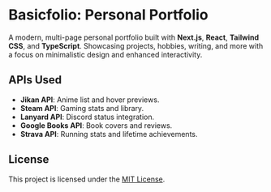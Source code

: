 # Basicfolio: Personal Portfolio

A modern, multi-page personal portfolio built with **Next.js**, **React**, **Tailwind CSS**, and **TypeScript**. Showcasing projects, hobbies, writing, and more with a focus on minimalistic design and enhanced interactivity.

## APIs Used
- **Jikan API**: Anime list and hover previews.  
- **Steam API**: Gaming stats and library.  
- **Lanyard API**: Discord status integration.  
- **Google Books API**: Book covers and reviews.  
- **Strava API**: Running stats and lifetime achievements.  

## License

This project is licensed under the [MIT License](./LICENSE).  
